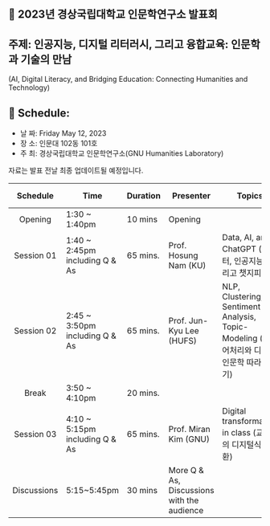 ## 🌿 2023년 경상국립대학교 인문학연구소 발표회
## 주제: 인공지능, 디지털 리터러시, 그리고 융합교육: 인문학과 기술의 만남
(AI, Digital Literacy, and Bridging Education: Connecting Humanities and Technology)

## 🌱 Schedule:
+ 날 짜: Friday May 12, 2023
+ 장 소: 인문대 102동 101호
+ 주 최: 경상국립대학교 인문학연구소(GNU Humanities Laboratory)

자료는 발표 전날 최종 업데이트될 예정입니다.

|Schedule | Time | Duration | Presenter | Topics | Lecture materials |
|:--:|--|--|--|--|--|
|Opening| 1:30 ~ 1:40pm | 10 mins | Opening |  ||
|Session 01 |1:40 ~ 2:45pm <br>including Q & As | 65 mins.| Prof. Hosung Nam (KU) |  Data, AI, and ChatGPT (데이터, 인공지능, 그리고 챗지피티) | |
|Session 02 |2:45 ~ 3:50pm <br>including Q & As | 65 mins.| Prof. Jun-Kyu Lee (HUFS) |NLP, Clustering, Sentiment Analysis, Topic-Modeling (자연어처리와 디지털인문학 따라하기) ||
|Break| 3:50 ~ 4:10pm |20 mins.  |||
|Session 03 |4:10 ~ 5:15pm <br>including Q & As | 65 mins.| Prof. Miran Kim (GNU) | Digital transformation in class (교실의 디지털식 전환) ||
| Discussions| 5:15~5:45pm | 30 mins| More Q & As, Discussions with the audience | ||


